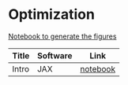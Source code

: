 # Optimization


[Notebook to generate the figures](https://github.com/probml/pyprobml/blob/master/notebooks/figures/chapter5_figures.ipynb)


[opt]: https://colab.research.google.com/github/probml/pyprobml/blob/master/book1/optimization/opt_jax.ipynb

Title|Software|Link|
|-----------|----|----|
|Intro| JAX| [notebook][opt]

